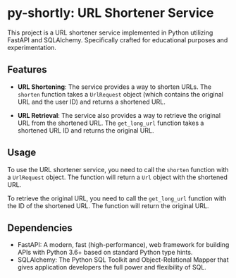 # py-shortly: URL Shortener Service

This project is a URL shortener service implemented in Python utilizing FastAPI and SQLAlchemy. Specifically crafted for educational purposes and experimentation.

## Features

- **URL Shortening**: The service provides a way to shorten URLs. The `shorten` function takes a `UrlRequest` object (which contains the original URL and the user ID) and returns a shortened URL.

- **URL Retrieval**: The service also provides a way to retrieve the original URL from the shortened URL. The `get_long_url` function takes a shortened URL ID and returns the original URL.

## Usage

To use the URL shortener service, you need to call the `shorten` function with a `UrlRequest` object. The function will return a `Url` object with the shortened URL.

To retrieve the original URL, you need to call the `get_long_url` function with the ID of the shortened URL. The function will return the original URL.

## Dependencies

- FastAPI: A modern, fast (high-performance), web framework for building APIs with Python 3.6+ based on standard Python type hints.
- SQLAlchemy: The Python SQL Toolkit and Object-Relational Mapper that gives application developers the full power and flexibility of SQL.
